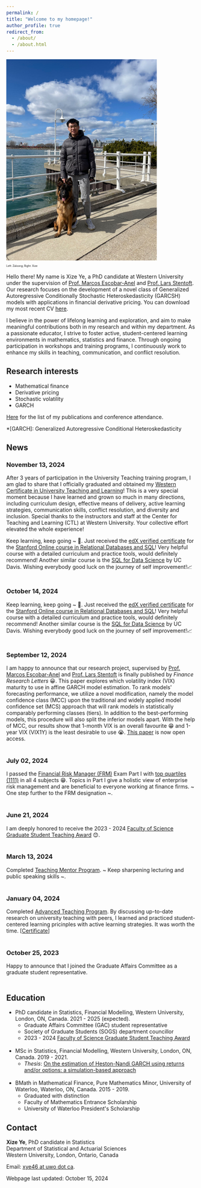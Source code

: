 ```yaml
---
permalink: /
title: "Welcome to my homepage!"
author_profile: true
redirect_from: 
  - /about/
  - /about.html
---
```


<img src="/images/personal_pic.jpg" alt="Image" width="400"/>\
<span style="font-size:0.5em;">Left: Zaloong; Right: Xize</span>

Hello there! My name is Xize Ye, a PhD candidate at Western University under the supervision of [Prof. Marcos Escobar-Anel](https://www.uwo.ca/stats/people/bios/marcos-escobar-anel.html) and [Prof. Lars Stentoft](https://economics.uwo.ca/people/faculty/stentoft.html). Our research focuses on the development of a novel class of Generalized Autoregressive Conditionally Stochastic Heteroskedasticity (GARCSH) models with applications in financial derivative pricing. You can download my most recent CV [here](https://xizeye.github.io/files/cv.pdf).

I believe in the power of lifelong learning and exploration, and aim to make meaningful contributions both in my research and within my department. As a passionate educator, I strive to foster active, student-centered learning environments in mathematics, statistics and finance. Through ongoing participation in workshops and training programs, I continuously work to enhance my skills in teaching, communication, and conflict resolution.

Research interests
------
* Mathematical finance
* Derivative pricing
* Stochastic volatility
* GARCH

[Here](https://xizeye.github.io/research/) for the list of my publications and conference attendance.

*[GARCH]: Generalized Autoregressive Conditional Heteroskedasticity

News
------
### November 13, 2024

After 3 years of participation in the University Teaching training program, I am glad to share that I officially graduated and obtained my [Western Certificate in University Teaching and Learning](https://xizeye.github.io/files/Teaching_Certificate_Xize.pdf)! This is a very special moment because I have learned and grown so much in many directions, including curriculum design, effective means of delivery, active learning strategies, communication skills, conflict resolution, and diversity and inclusion. Special thanks to the instructors and staff at the Center for Teaching and Learning (CTL) at Western University. Your collective effort elevated the whole experience!

Keep learning, keep going ~ 🎉. Just received the [edX verified certificate](https://xizeye.github.io/files/Stanford_SQL_certificate.pdf) for the [Stanford Online course in Relational Databases and SQL](https://online.stanford.edu/courses/soe-ydatabases0005-databases-relational-databases-and-sql)! Very helpful course with a detailed curriculum and practice tools, would definitely recommend! Another similar course is the [SQL for Data Science](https://www.coursera.org/learn/sql-for-data-science) by UC Davis. Wishing everybody good luck on the journey of self improvement!📈<br/><br/>


### October 14, 2024

Keep learning, keep going ~ 🎉. Just received the [edX verified certificate](https://xizeye.github.io/files/Stanford_SQL_certificate.pdf) for the [Stanford Online course in Relational Databases and SQL](https://online.stanford.edu/courses/soe-ydatabases0005-databases-relational-databases-and-sql)! Very helpful course with a detailed curriculum and practice tools, would definitely recommend! Another similar course is the [SQL for Data Science](https://www.coursera.org/learn/sql-for-data-science) by UC Davis. Wishing everybody good luck on the journey of self improvement!📈<br/><br/>

### September 12, 2024

I am happy to announce that our research project, supervised by [Prof. Marcos Escobar-Anel](https://www.uwo.ca/stats/people/bios/marcos-escobar-anel.html) and [Prof. Lars Stentoft](https://economics.uwo.ca/people/faculty/stentoft.html) is finally published by *Finance Research Letters* 😀. This paper explores which volatility index (VIX) maturity to use in affine GARCH model estimation. To rank models' forecasting performance, we utilize a novel modification, namely the model confidence class (MCC) upon the traditional and widely applied model confidence set (MCS) approach that will rank models in statistically comparably performing classes (tiers). In addition to the best-performing models, this procedure will also split the inferior models apart. With the help of MCC, our results show that 1-month VIX is an overall favourite 😁 and 1-year VIX (VIX1Y) is the least desirable to use 😭. [This paper](https://doi.org/10.1016/j.frl.2024.106053) is now open access. <br/><br/>

### July 02, 2024

I passed the [Financial Risk Manager (FRM)](https://www.garp.org/frm) Exam Part I with [top quartiles (1111)](https://xizeye.github.io/files/frm.pdf) in all 4 subjects 😁. Topics in Part I give a holistic view of enterprise risk management and are beneficial to everyone working at finance firms. ~ One step further to the FRM designation ~. <br/><br/>

### June 21, 2024

I am deeply honored to receive the 2023 - 2024 [Faculty of Science Graduate Student Teaching Award](https://xizeye.github.io/TAaward) 😊. <br/><br/>

### March 13, 2024

Completed [Teaching Mentor Program](https://teaching.uwo.ca/programs/allprograms/teachingmentor.html). ~ Keep sharpening lecturing and public speaking skills ~.  <br/><br/>

### January 04, 2024

Completed [Advanced Teaching Program](https://teaching.uwo.ca/programs/allprograms/atp.html). By discussing   up-to-date research on university teaching with peers, I learned and practiced student-centered learning pricinples with active learning strategies. It was worth the time. [[Certificate](https://xizeye.github.io/files/ATP.pdf)] <br/><br/>

### October 25, 2023
Happy to announce that I joined the Graduate Affairs Committee as a graduate student representative. <br/><br/>

Education
------
 * PhD candidate in Statistics, Financial Modelling, Western University, London, ON, Canada. 2021 - 2025 (expected).
	 * Graduate Affairs Committee (GAC) student representative
	 * Society of Graduate Students (SOGS) department councillor
	 * 2023 - 2024 [Faculty of Science Graduate Student Teaching Award](https://xizeye.github.io/TAaward)<br/><br/>
 * MSc in Statistics, Financial Modelling,  Western University, London, ON, Canada. 2019 - 2021.
	 * *Thesis*: [On the estimation of Heston-Nandi GARCH using returns and/or options: a simulation-based approach](https://ir.lib.uwo.ca/etd/7923/)<br/><br/>
 * BMath in Mathematical Finance, Pure Mathematics Minor, University of Waterloo, Waterloo, ON, Canada. 2015 - 2019.
	 * Graduated with distinction
	 * Faculty of Mathematics Entrance Scholarship
	 * University of Waterloo President's Scholarship

Contact
------
**Xize Ye**, PhD candidate in Statistics<br/>
Department of Statistical and Actuarial Sciences<br/>
Western University, London, Ontario, Canada

Email: [xye46 at uwo dot ca](mailto:xye46@uwo.ca).

Webpage last updated: October 15, 2024
